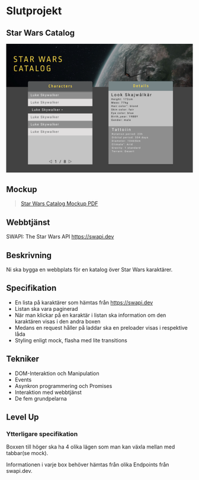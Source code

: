 # Slutprojekt
## Star Wars Catalog
![](screen.png)

## Mockup
> [Star Wars Catalog Mockup PDF](star-wars-catalog-mockup.pdf)

## Webbtjänst
SWAPI: The Star Wars API
https://swapi.dev

## Beskrivning
Ni ska bygga en webbplats för en katalog över Star Wars karaktärer.

## Specifikation
* En lista på karaktärer som hämtas från https://swapi.dev
* Listan ska vara paginerad
* När man klickar på en karaktär i listan ska information om den karaktären visas i den andra boxen
* Medans en request håller på laddar ska en preloader visas i respektive låda
* Styling enligt mock, flasha med lite transitions

## Tekniker
* DOM-Interaktion och Manipulation
* Events
* Asynkron programmering och Promises
* Interaktion med webbtjänst
* De fem grundpelarna

## Level Up

### Ytterligare specifikation
Boxxen till höger ska ha 4 olika lägen som man kan växla mellan med tabbar(se mock).

Informationen i varje box behöver hämtas från olika Endpoints från swapi.dev.

